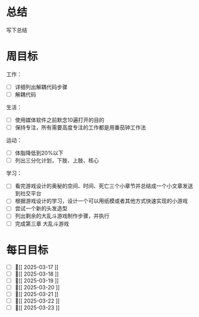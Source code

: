 # 总结
写下总结

# 周目标

工作：
- [ ] 详细列出解耦代码步骤
- [ ] 解耦代码

生活：
- [ ] 使用媒体软件之前默念10遍打开的目的
- [ ] 保持专注，所有需要高度专注的工作都是用番茄钟工作法

运动：
- [ ] 体脂降低到20%以下
- [ ] 列出三分化计划，下肢、上肢、核心

学习：
- [ ] 看完游戏设计的奥秘的空间、时间、死亡三个小章节并总结成一个小文章发送到社交平台
- [ ] 根据游戏设计的学习，设计一个可以用纸模或者其他方式快速实现的小游戏
- [ ] 尝试一个新的头发造型
- [ ] 列出剩余的大乱斗游戏制作步骤，并执行
- [ ] 完成第三章 大乱斗游戏

# 每日目标
- [ ] 📅[[ 2025-03-17 ]]
- [ ] 📅[[ 2025-03-18 ]]
- [ ] 📅[[ 2025-03-19 ]]
- [ ] 📅[[ 2025-03-20 ]]
- [ ] 📅[[ 2025-03-21 ]]
- [ ] 📅[[ 2025-03-22 ]]
- [ ] 📅[[ 2025-03-23 ]]
